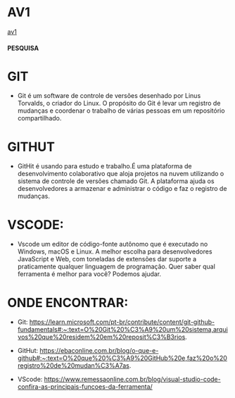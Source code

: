# AV1

[av1](https://github.com/laris23/AV1)

#### PESQUISA

# GIT
* Git é um software de controle de versões desenhado por Linus Torvalds, o criador do Linux.
O propósito do Git é levar um registro de mudanças e coordenar o trabalho de várias pessoas em um repositório compartilhado.

# GITHUT
* GitHit é usando para estudo e trabalho.É uma plataforma de desenvolvimento colaborativo que aloja projetos na nuvem utilizando
o sistema de controle de versões chamado Git. A plataforma ajuda os desenvolvedores a armazenar e administrar o código e faz o 
registro de mudanças.

# VSCODE:
* Vscode um editor de código-fonte autônomo que é executado no Windows, macOS e Linux. A melhor escolha para desenvolvedores JavaScript 
e Web, com toneladas de extensões dar suporte a praticamente qualquer linguagem de programação. Quer saber qual ferramenta é melhor 
para você? Podemos ajudar.

# ONDE ENCONTRAR:
* Git: https://learn.microsoft.com/pt-br/contribute/content/git-github-fundamentals#:~:text=O%20Git%20%C3%A9%20um%20sistema,arquivos%20que%20residem%20em%20reposit%C3%B3rios.
  
* GitHut: https://ebaconline.com.br/blog/o-que-e-github#:~:text=O%20que%20%C3%A9%20GitHub%20e,faz%20o%20registro%20de%20mudan%C3%A7as.
  
* VScode: https://www.remessaonline.com.br/blog/visual-studio-code-confira-as-principais-funcoes-da-ferramenta/
